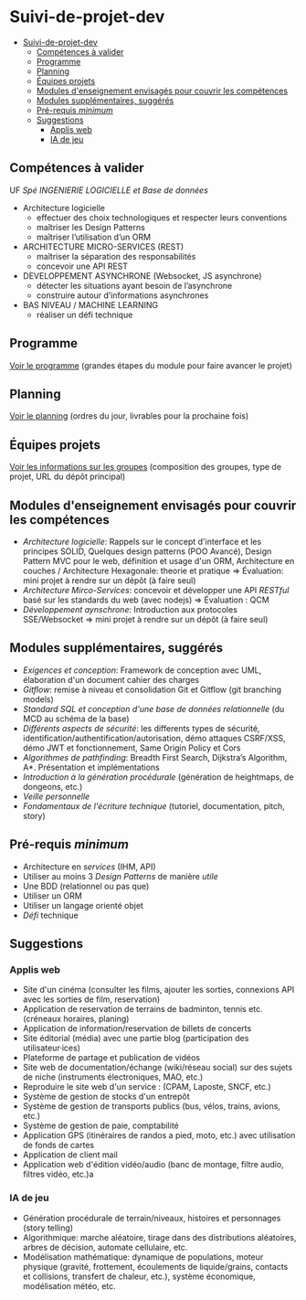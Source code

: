 # Suivi-de-projet-dev


- [Suivi-de-projet-dev](#suivi-de-projet-dev)
  - [Compétences à valider](#compétences-à-valider)
  - [Programme](#programme)
  - [Planning](#planning)
  - [Équipes projets](#équipes-projets)
  - [Modules d'enseignement envisagés pour couvrir les compétences](#modules-denseignement-envisagés-pour-couvrir-les-compétences)
  - [Modules supplémentaires, suggérés](#modules-supplémentaires-suggérés)
  - [Pré-requis *minimum*](#pré-requis-minimum)
  - [Suggestions](#suggestions)
    - [Applis web](#applis-web)
    - [IA de jeu](#ia-de-jeu)

## Compétences à valider

UF *Spé INGENIERIE LOGICIELLE et Base de données*

- Architecture logicielle
  - effectuer des choix technologiques et respecter leurs conventions
  - maîtriser les Design Patterns
  - maîtriser l’utilisation d’un ORM
- ARCHITECTURE MICRO-SERVICES (REST)
  - maîtriser la séparation des responsabilités
  - concevoir une API REST
- DEVELOPPEMENT ASYNCHRONE (Websocket, JS asynchrone)
  -  détecter les situations ayant besoin de l’asynchrone
  -  construire autour d’informations asynchrones
- BAS NIVEAU / MACHINE LEARNING
  - réaliser un défi technique

## Programme

[Voir le programme](./programme.md) (grandes étapes du module pour faire avancer le projet)

## Planning

[Voir le planning](./planning.md) (ordres du jour, livrables pour la prochaine fois)

## Équipes projets

[Voir les informations sur les groupes](./groupes.md) (composition des groupes, type de projet, URL du dépôt principal)

## Modules d'enseignement envisagés pour couvrir les compétences

- *Architecture logicielle*: Rappels sur le concept d'interface et les principes SOLID, Quelques design patterns (POO Avancé), Design Pattern MVC pour le web, définition et usage d'un ORM, Architecture en couches / Architecture Hexagonale: theorie et pratique => Évaluation: mini projet à rendre sur un dépôt (à faire seul)
- *Architecture Mirco-Services*: concevoir et développer une API *RESTful* basé sur les standards du web (avec nodejs) => Évaluation : QCM
- *Développement aynschrone*: Introduction aux protocoles SSE/Websocket => mini projet à rendre sur un dépôt (à faire seul)

## Modules supplémentaires, suggérés

- *Exigences et conception*: Framework de conception avec UML, élaboration d'un document cahier des charges
- *Gitflow*: remise à niveau et consolidation Git et Gitflow (git branching models)
- *Standard SQL et conception d'une base de données relationnelle* (du MCD au schéma de la base)
- *Différents aspects de sécurité*: les differents types de sécurité, identification/authentification/autorisation, démo attaques CSRF/XSS, démo JWT et fonctionnement, Same Origin Policy et Cors
- *Algorithmes de pathfinding*: Breadth First Search, Dijkstra’s Algorithm, A*. Présentation et implémentations
- *Introduction à la génération procédurale* (génération de heightmaps, de dongeons, etc.)
- *Veille personnelle*
- *Fondamentaux de l'écriture technique* (tutoriel, documentation, pitch, story)

## Pré-requis *minimum*

- Architecture en *services* (IHM, API)
- Utiliser au moins 3 *Design Patterns* de manière *utile*
- Une BDD (relationnel ou pas que)
- Utiliser un ORM
- Utiliser un langage orienté objet
- *Défi* technique

## Suggestions

### Applis web

- Site d'un cinéma (consulter les films, ajouter les sorties, connexions API avec les sorties de film, reservation)
- Application de reservation de terrains de badminton, tennis etc. (créneaux horaires, planing)
- Application de information/reservation de billets de concerts
- Site éditorial (média) avec une partie blog (participation des utilisateur·ices)
- Plateforme de partage et publication de vidéos
- Site web de documentation/échange (wiki/réseau social) sur des sujets de niche (instruments électroniques, MAO, etc.)
- Reproduire le site web d'un service : (CPAM, Laposte, SNCF, etc.)
- Système de gestion de stocks d'un entrepôt
- Système de gestion de transports publics (bus, vélos, trains, avions, etc.)
- Système de gestion de paie, comptabilité
- Application GPS (itinéraires de randos a pied, moto, etc.) avec utilisation de fonds de cartes
- Application de client mail
- Application web d'édition vidéo/audio (banc de montage, filtre audio, filtres vidéo, etc.)a

### IA de jeu

- Génération procédurale de terrain/niveaux, histoires et personnages (story telling)
- Algorithmique: marche aléatoire, tirage dans des distributions aléatoires, arbres de décision, automate cellulaire, etc.
- Modélisation mathématique: dynamique de populations, moteur physique (gravité, frottement, écoulements de liquide/grains, contacts et collisions, transfert de chaleur, etc.), système économique, modélisation météo, etc.

